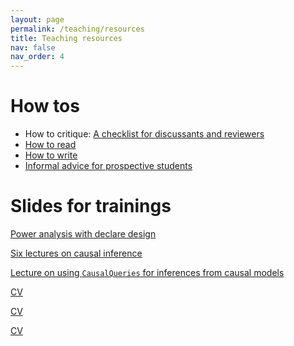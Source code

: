 ```yaml
---
layout: page
permalink: /teaching/resources
title: Teaching resources
nav: false
nav_order: 4
---
```


# How tos

* How to critique: <a href="/teaching/how-to-critique">A checklist for discussants and reviewers</a>
* <a href="/teaching/how-to-read">How to read</a>
* <a href="/teaching/how-to-write">How to write</a>
* <a href="/teaching/applying-for-a-phd">Informal advice for prospective students</a>


# Slides for trainings

<a href="{{'slides/202211_declaredesign_and_power.html' | relative_url}}" target="_blank" rel="noopener noreferrer"> <i class="fas presentation-screen"></i> Power analysis with declare design</a> 


<a href="{{'slides/201705_lectures_on_causal_inference.pdf' | relative_url}}" target="_blank" rel="noopener noreferrer"> <i class="fas fa-presentation-screen"></i> Six lectures on causal inference</a> 


<a href="{{'slides/202105_causalqueries.pdf' | relative_url}}" target="_blank" rel="noopener noreferrer"> <i class="fas fa-presentation-screen"></i>Lecture on using `CausalQueries` for inferences from causal models</a> 

<a href="{{'assets/pdf/CV.pdf' | relative_url}}" target="_blank" rel="noopener noreferrer"> <i class="fas fa-file-pdf"></i> CV</a> 

<a href="{{'assets/pdf/CV.pdf' | relative_url}}" target="_blank" rel="noopener noreferrer"> <i class="fa fa-file-pdf"></i> CV</a> 


<a href="{{'assets/pdf/CV.pdf' | relative_url}}" target="_blank" rel="noopener noreferrer"> <i class="fa fa-presentation-screen"></i> CV</a> 
